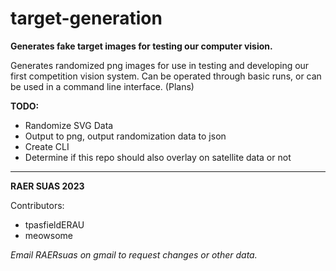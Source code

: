# target-generation
__Generates fake target images for testing our computer vision.__

Generates randomized png images for use in testing and developing our first competition vision system. Can be operated through basic runs, or can be used in a command line interface. (Plans)

__TODO:__
- Randomize SVG Data
- Output to png, output randomization data to json
- Create CLI
- Determine if this repo should also overlay on satellite data or not

---
__RAER SUAS 2023__

Contributors:
- tpasfieldERAU
- meowsome

*Email RAERsuas on gmail to request changes or other data.*
